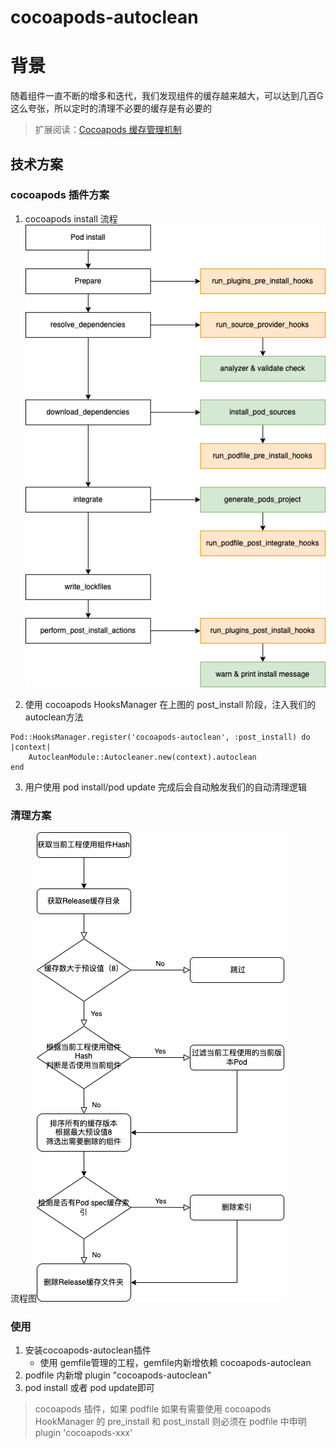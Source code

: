 # cocoapods-autoclean

# 背景
随着组件一直不断的增多和迭代，我们发现组件的缓存越来越大，可以达到几百G这么夸张，所以定时的清理不必要的缓存是有必要的

> 扩展阅读：[Cocoapods 缓存管理机制](https://du-xuansorganization.gitbook.io/cocoapods-huan-cun-guan-li-ji-zhi/)

## 技术方案
### cocoapods 插件方案

1. cocoapods install 流程
![image.png](https://github.com/DarrenDuXuan/cocoapods-autoclean/blob/main/img/cocoapods-work-flow.png)

2. 使用 cocoapods HooksManager 在上图的 post_install 阶段，注入我们的autoclean方法
```
Pod::HooksManager.register('cocoapods-autoclean', :post_install) do |context|
    AutocleanModule::Autocleaner.new(context).autoclean
end
```
3. 用户使用 pod install/pod update 完成后会自动触发我们的自动清理逻辑
### 清理方案
流程图![image.png](https://github.com/DarrenDuXuan/cocoapods-autoclean/blob/main/img/autoclean-work-flow.png)

### 使用

1. 安装cocoapods-autoclean插件
    * 使用 gemfile管理的工程，gemfile内新增依赖 cocoapods-autoclean
2. podfile 内新增 plugin "cocoapods-autoclean"
3. pod install 或者 pod update即可

> cocoapods 插件，如果 podfile 如果有需要使用 cocoapods HookManager 的 pre_install 和 post_install 则必须在 podfile 中申明 plugin 'cocoapods-xxx'
